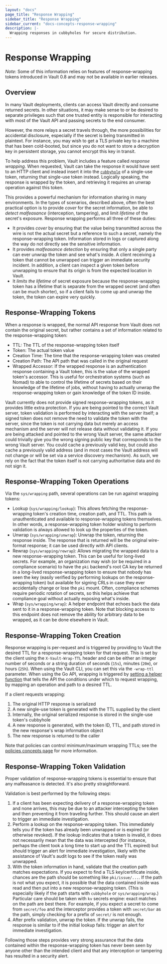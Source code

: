 ```yaml
---
layout: "docs"
page_title: "Response Wrapping"
sidebar_title: "Response Wrapping"
sidebar_current: "docs-concepts-response-wrapping"
description: |-
  Wrapping responses in cubbyholes for secure distribution.
---
```


# Response Wrapping

_Note_: Some of this information relies on features of response-wrapping tokens
introduced in Vault 0.8 and may not be available in earlier releases.

## Overview

In many Vault deployments, clients can access Vault directly and consume
returned secrets. In other situations, it may make sense to or be desired to
separate privileges such that one trusted entity is responsible for interacting
with most of the Vault API and passing secrets to the end consumer.

However, the more relays a secret travels through, the more possibilities for
accidental disclosure, especially if the secret is being transmitted in
plaintext. For instance, you may wish to get a TLS private key to a machine
that has been cold-booted, but since you do not want to store a decryption key
in persistent storage, you cannot encrypt this key in transit.

To help address this problem, Vault includes a feature called _response
wrapping_. When requested, Vault can take the response it would have sent to an
HTTP client and instead insert it into the
[`cubbyhole`](/docs/secrets/cubbyhole/index.html) of a single-use token,
returning that single-use token instead. Logically speaking, the response is
wrapped by the token, and retrieving it requires an unwrap operation against
this token.

This provides a powerful mechanism for information sharing in many
environments. In the types of scenarios, described above, often the best
practical option is to provide _cover_ for the secret information, be able to
_detect malfeasance_ (interception, tampering), and limit _lifetime_ of the
secret's exposure. Response wrapping performs all three of these duties:

 * It provides _cover_ by ensuring that the value being transmitted across the
   wire is not the actual secret but a reference to such a secret, namely the
   response-wrapping token. Information stored in logs or captured along the
   way do not directly see the sensitive information.
 * It provides _malfeasance detection_ by ensuring that only a single party can
   ever unwrap the token and see what's inside. A client receiving a token that
   cannot be unwrapped can trigger an immediate security incident. In addition,
   a client can inspect a given token before unwrapping to ensure that its
   origin is from the expected location in Vault.
 * It _limits the lifetime_ of secret exposure because the response-wrapping
   token has a lifetime that is separate from the wrapped secret (and often can
   be much shorter), so if a client fails to come up and unwrap the token, the
   token can expire very quickly.

## Response-Wrapping Tokens

When a response is wrapped, the normal API response from Vault does not contain
the original secret, but rather contains a set of information related to the
response-wrapping token:

 * TTL: The TTL of the response-wrapping token itself
 * Token: The actual token value
 * Creation Time: The time that the response-wrapping token was created
 * Creation Path: The API path that was called in the original request
 * Wrapped Accessor: If the wrapped response is an authentication response
   containing a Vault token, this is the value of the wrapped token's accessor.
   This is useful for orchestration systems (such as Nomad) to able to control
   the lifetime of secrets based on their knowledge of the lifetime of jobs,
   without having to actually unwrap the response-wrapping token or gain
   knowledge of the token ID inside.

Vault currently does not provide signed response-wrapping tokens, as it
provides little extra protection. If you are being pointed to the correct Vault
server, token validation is performed by interacting with the server itself; a
signed token does not remove the need to validate the token with the server,
since the token is not carrying data but merely an access mechanism and the
server will not release data without validating it. If you are being attacked
and pointed to the wrong Vault server, the same attacker could trivially give
you the wrong signing public key that corresponds to the wrong Vault server.
You could cache a previously valid key, but could also cache a previously valid
address (and in most cases the Vault address will not change or will be set via
a service discovery mechanism). As such, we rely on the fact that the token
itself is not carrying authoritative data and do not sign it.

## Response-Wrapping Token Operations

Via the `sys/wrapping` path, several operations can be run against wrapping
tokens:

 * Lookup (`sys/wrapping/lookup`): This allows fetching the response-wrapping
   token's creation time, creation path, and TTL. This path is unauthenticated
   and available to response-wrapping tokens themselves. In other words, a
   response-wrapping token holder wishing to perform validation is always
   allowed to look up the properties of the token.
 * Unwrap (`sys/wrapping/unwrap`): Unwrap the token, returning the response
   inside. The response that is returned will be the original wire-format
   response; it can be used directly with API clients.
 * Rewrap (`sys/wrapping/rewrap`): Allows migrating the wrapped data to a new
   response-wrapping token. This can be useful for long-lived secrets. For
   example, an organization may wish (or be required in a compliance scenario)
   to have the `pki` backend's root CA key be returned in a long-lived
   response-wrapping token to ensure that nobody has seen the key (easily
   verified by performing lookups on the response-wrapping token) but available
   for signing CRLs in case they ever accidentally change or lose the `pki`
   mount.  Often, compliance schemes require periodic rotation of secrets, so
   this helps achieve that compliance goal without actually exposing what's
   inside.
 * Wrap (`sys/wrapping/wrap`): A helper endpoint that echoes back the data sent
   to it in a response-wrapping token. Note that blocking access to this
   endpoint does not remove the ability for arbitrary data to be wrapped, as it
   can be done elsewhere in Vault.

## Response-Wrapping Token Creation

Response wrapping is per-request and is triggered by providing to Vault the
desired TTL for a response-wrapping token for that request. This is set by the
client using the `X-Vault-Wrap-TTL` header and can be either an integer number
of seconds or a string duration of seconds (`15s`), minutes (`20m`), or hours
(`25h`). When using the Vault CLI, you can set this via the `-wrap-ttl`
parameter. When using the Go API, wrapping is triggered by [setting a helper
function](https://godoc.org/github.com/hashicorp/vault/api#Client.SetWrappingLookupFunc)
that tells the API the conditions under which to request wrapping, by mapping
an operation and path to a desired TTL.

If a client requests wrapping:

1. The original HTTP response is serialized
2. A new single-use token is generated with the TTL supplied by the client
3. Internally, the original serialized response is stored in the single-use
   token's cubbyhole
4. A new response is generated, with the token ID, TTL, and path stored in the
   new response's wrap information object
5. The new response is returned to the caller

Note that policies can control minimum/maximum wrapping TTLs; see the [policies
concepts page](https://www.vaultproject.io/docs/concepts/policies.html) for
more information.

## Response-Wrapping Token Validation

Proper validation of response-wrapping tokens is essential to ensure that any
malfeasance is detected. It's also pretty straightforward.

Validation is best performed by the following steps:

1. If a client has been expecting delivery of a response-wrapping token and
   none arrives, this may be due to an attacker intercepting the token and then
   preventing it from traveling further. This should cause an alert to trigger
   an immediate investigation.
2. Perform a lookup on the response-wrapping token. This immediately tells you
   if the token has already been unwrapped or is expired (or otherwise
   revoked). If the lookup indicates that a token is invalid, it does not
   necessarily mean that the data was intercepted (for instance, perhaps the
   client took a long time to start up and the TTL expired) but should trigger
   an alert for immediate investigation, likely with the assistance of Vault's
   audit logs to see if the token really was unwrapped.
3. With the token information in hand, validate that the creation path matches
   expectations. If you expect to find a TLS key/certificate inside, chances
   are the path should be something like `pki/issue/...`. If the path is not
   what you expect, it is possible that the data contained inside was read and
   then put into a new response-wrapping token. (This is especially likely if
   the path starts with `cubbyhole` or `sys/wrapping/wrap`.) Particular care
   should be taken with `kv` secrets engine: exact matches on the path are best
   there.  For example, if you expect a secret to come from `secret/foo` and
   the interceptor provides a token with `secret/bar` as the path, simply
   checking for a prefix of `secret/` is not enough.
4. After prefix validation, unwrap the token. If the unwrap fails, the response
   is similar to if the initial lookup fails: trigger an alert for immediate
   investigation.

Following those steps provides very strong assurance that the data contained
within the response-wrapping token has never been seen by anyone other than the
intended client and that any interception or tampering has resulted in a
security alert.
